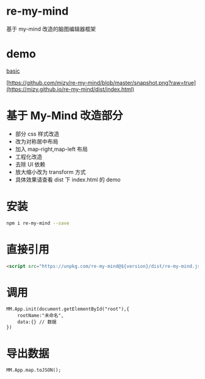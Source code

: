 # re-my-mind

基于 my-mind 改造的脑图编辑器框架

# demo

[basic](https://mizy.github.io/re-my-mind/dist/index.html)

[https://github.com/mizy/re-my-mind/blob/master/snapshot.png?raw=true](https://mizy.github.io/re-my-mind/dist/index.html)

# 基于 My-Mind 改造部分

-   部分 css 样式改造
-   改为对称居中布局
-   加入 map-right,map-left 布局
-   工程化改造
-   去除 UI 依赖
-   放大缩小改为 transform 方式
-   具体效果请查看 dist 下 index.html 的 demo

# 安装

```sh
npm i re-my-mind --save
```

# 直接引用

```html
<script src="https://unpkg.com/re-my-mind@${version}/dist/re-my-mind.js"></script>
```

# 调用

```
MM.App.init(document.getElementById("root"),{
	rootName:"未命名",
	data:{} // 数据
})
```

# 导出数据

```
MM.App.map.toJSON();
```
